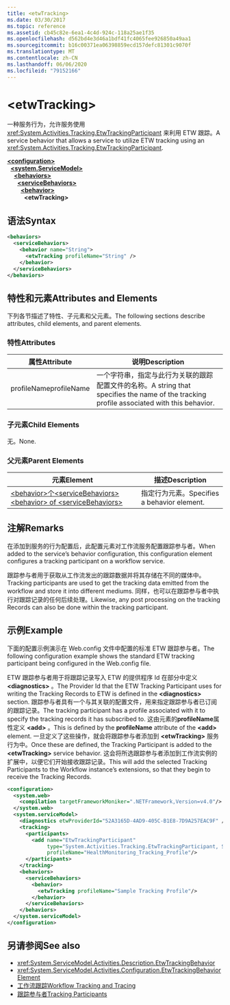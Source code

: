 ```yaml
---
title: <etwTracking>
ms.date: 03/30/2017
ms.topic: reference
ms.assetid: cb45c82e-6ea1-4c4d-924c-118a25ae1f35
ms.openlocfilehash: d562bd4e3d46a1bdf41fc4065fee926850a49aa1
ms.sourcegitcommit: b16c00371ea06398859ecd157defc81301c9070f
ms.translationtype: MT
ms.contentlocale: zh-CN
ms.lasthandoff: 06/06/2020
ms.locfileid: "79152166"
---
```

# \<etwTracking>
<span data-ttu-id="d9f62-101">一种服务行为，允许服务使用 <xref:System.Activities.Tracking.EtwTrackingParticipant> 来利用 ETW 跟踪。</span><span class="sxs-lookup"><span data-stu-id="d9f62-101">A service behavior that allows a service to utilize ETW tracking using an <xref:System.Activities.Tracking.EtwTrackingParticipant>.</span></span>  
  
[**\<configuration>**](../configuration-element.md)\
&nbsp;&nbsp;[**\<system.ServiceModel>**](system-servicemodel-of-workflow.md)\
&nbsp;&nbsp;&nbsp;&nbsp;[**\<behaviors>**](behaviors-of-workflow.md)\
&nbsp;&nbsp;&nbsp;&nbsp;&nbsp;&nbsp;[**\<serviceBehaviors>**](servicebehaviors-of-workflow.md)\
&nbsp;&nbsp;&nbsp;&nbsp;&nbsp;&nbsp;&nbsp;&nbsp;[**\<behavior>**](behavior-of-servicebehaviors-of-workflow.md)\
&nbsp;&nbsp;&nbsp;&nbsp;&nbsp;&nbsp;&nbsp;&nbsp;&nbsp;&nbsp;**\<etwTracking>**  
  
## <a name="syntax"></a><span data-ttu-id="d9f62-102">语法</span><span class="sxs-lookup"><span data-stu-id="d9f62-102">Syntax</span></span>  
  
```xml  
<behaviors>
  <serviceBehaviors>
    <behavior name="String">
      <etwTracking profileName="String" />
    </behavior>
  </serviceBehaviors>
</behaviors>  
```  
  
## <a name="attributes-and-elements"></a><span data-ttu-id="d9f62-103">特性和元素</span><span class="sxs-lookup"><span data-stu-id="d9f62-103">Attributes and Elements</span></span>  
 <span data-ttu-id="d9f62-104">下列各节描述了特性、子元素和父元素。</span><span class="sxs-lookup"><span data-stu-id="d9f62-104">The following sections describe attributes, child elements, and parent elements.</span></span>  
  
### <a name="attributes"></a><span data-ttu-id="d9f62-105">特性</span><span class="sxs-lookup"><span data-stu-id="d9f62-105">Attributes</span></span>  
  
|<span data-ttu-id="d9f62-106">属性</span><span class="sxs-lookup"><span data-stu-id="d9f62-106">Attribute</span></span>|<span data-ttu-id="d9f62-107">说明</span><span class="sxs-lookup"><span data-stu-id="d9f62-107">Description</span></span>|  
|---------------|-----------------|  
|<span data-ttu-id="d9f62-108">profileName</span><span class="sxs-lookup"><span data-stu-id="d9f62-108">profileName</span></span>|<span data-ttu-id="d9f62-109">一个字符串，指定与此行为关联的跟踪配置文件的名称。</span><span class="sxs-lookup"><span data-stu-id="d9f62-109">A string that specifies the name of the tracking profile associated with this behavior.</span></span>|  
  
### <a name="child-elements"></a><span data-ttu-id="d9f62-110">子元素</span><span class="sxs-lookup"><span data-stu-id="d9f62-110">Child Elements</span></span>  
 <span data-ttu-id="d9f62-111">无。</span><span class="sxs-lookup"><span data-stu-id="d9f62-111">None.</span></span>  
  
### <a name="parent-elements"></a><span data-ttu-id="d9f62-112">父元素</span><span class="sxs-lookup"><span data-stu-id="d9f62-112">Parent Elements</span></span>  
  
|<span data-ttu-id="d9f62-113">元素</span><span class="sxs-lookup"><span data-stu-id="d9f62-113">Element</span></span>|<span data-ttu-id="d9f62-114">描述</span><span class="sxs-lookup"><span data-stu-id="d9f62-114">Description</span></span>|  
|-------------|-----------------|  
|[<span data-ttu-id="d9f62-115">\<behavior>个\<serviceBehaviors></span><span class="sxs-lookup"><span data-stu-id="d9f62-115">\<behavior> of \<serviceBehaviors></span></span>](behavior-of-servicebehaviors-of-workflow.md)|<span data-ttu-id="d9f62-116">指定行为元素。</span><span class="sxs-lookup"><span data-stu-id="d9f62-116">Specifies a behavior element.</span></span>|  
  
## <a name="remarks"></a><span data-ttu-id="d9f62-117">注解</span><span class="sxs-lookup"><span data-stu-id="d9f62-117">Remarks</span></span>  
 <span data-ttu-id="d9f62-118">在添加到服务的行为配置后，此配置元素对工作流服务配置跟踪参与者。</span><span class="sxs-lookup"><span data-stu-id="d9f62-118">When added to the service’s behavior configuration, this configuration element configures a tracking participant on a workflow service.</span></span>  
  
 <span data-ttu-id="d9f62-119">跟踪参与者用于获取从工作流发出的跟踪数据并将其存储在不同的媒体中。</span><span class="sxs-lookup"><span data-stu-id="d9f62-119">Tracking participants are used to get the tracking data emitted from the workflow and store it into different mediums.</span></span> <span data-ttu-id="d9f62-120">同样，也可以在跟踪参与者中执行对跟踪记录的任何后续处理。</span><span class="sxs-lookup"><span data-stu-id="d9f62-120">Likewise, any post processing on the tracking Records can also be done within the tracking participant.</span></span>  
  
## <a name="example"></a><span data-ttu-id="d9f62-121">示例</span><span class="sxs-lookup"><span data-stu-id="d9f62-121">Example</span></span>  
 <span data-ttu-id="d9f62-122">下面的配置示例演示在 Web.config 文件中配置的标准 ETW 跟踪参与者。</span><span class="sxs-lookup"><span data-stu-id="d9f62-122">The following configuration example shows the standard ETW tracking participant being configured in the Web.config file.</span></span>  
  
 <span data-ttu-id="d9f62-123">ETW 跟踪参与者用于将跟踪记录写入 ETW 的提供程序 Id 在部分中定义 **\<diagnostics>** 。</span><span class="sxs-lookup"><span data-stu-id="d9f62-123">The Provider Id that the ETW Tracking Participant uses for writing the Tracking Records to ETW is defined in the **\<diagnostics>** section.</span></span> <span data-ttu-id="d9f62-124">跟踪参与者具有一个与其关联的配置文件，用来指定跟踪参与者已订阅的跟踪记录。</span><span class="sxs-lookup"><span data-stu-id="d9f62-124">The tracking participant has a profile associated with it to specify the tracking records it has subscribed to.</span></span> <span data-ttu-id="d9f62-125">这由元素的**profileName**属性定义 **\<add>** 。</span><span class="sxs-lookup"><span data-stu-id="d9f62-125">This is defined by the **profileName** attribute of the **\<add>** element.</span></span> <span data-ttu-id="d9f62-126">一旦定义了这些操作，就会将跟踪参与者添加到 **\<etwTracking>** 服务行为中。</span><span class="sxs-lookup"><span data-stu-id="d9f62-126">Once these are defined, the Tracking Participant is added to the **\<etwTracking>** service behavior.</span></span> <span data-ttu-id="d9f62-127">这会将所选跟踪参与者添加到工作流实例的扩展中，以便它们开始接收跟踪记录。</span><span class="sxs-lookup"><span data-stu-id="d9f62-127">This will add the selected Tracking Participants to the Workflow instance’s extensions, so that they begin to receive the Tracking Records.</span></span>  
  
```xml  
<configuration>
  <system.web>
    <compilation targetFrameworkMoniker=".NETFramework,Version=v4.0"/>
  </system.web>
  <system.serviceModel>
    <diagnostics etwProviderId="52A3165D-4AD9-405C-B1E8-7D9A257EAC9F" />
    <tracking>
      <participants>
        <add name="EtwTrackingParticipant"
             type="System.Activities.Tracking.EtwTrackingParticipant, System.Activities, Version=4.0.0.0, Culture=neutral, PublicKeyToken=31bf3856ad364e35"
             profileName="HealthMonitoring_Tracking_Profile"/>
      </participants>
    </tracking>
    <behaviors>
      <serviceBehaviors>
        <behavior>
          <etwTracking profileName="Sample Tracking Profile"/>  
        </behavior>
      </serviceBehaviors>
    </behaviors>
  </system.serviceModel>
</configuration>  
```  
  
## <a name="see-also"></a><span data-ttu-id="d9f62-128">另请参阅</span><span class="sxs-lookup"><span data-stu-id="d9f62-128">See also</span></span>

- <xref:System.ServiceModel.Activities.Description.EtwTrackingBehavior>
- <xref:System.ServiceModel.Activities.Configuration.EtwTrackingBehaviorElement>
- [<span data-ttu-id="d9f62-129">工作流跟踪</span><span class="sxs-lookup"><span data-stu-id="d9f62-129">Workflow Tracking and Tracing</span></span>](../../../windows-workflow-foundation/workflow-tracking-and-tracing.md)
- [<span data-ttu-id="d9f62-130">跟踪参与者</span><span class="sxs-lookup"><span data-stu-id="d9f62-130">Tracking Participants</span></span>](../../../windows-workflow-foundation/tracking-participants.md)
